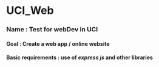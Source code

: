 # UCI_Web
### **Name** : Test for webDev in UCI
#### **Goal** : Create a web app / online website
#### **Basic requirements** : use of _express js_ and other libraries 